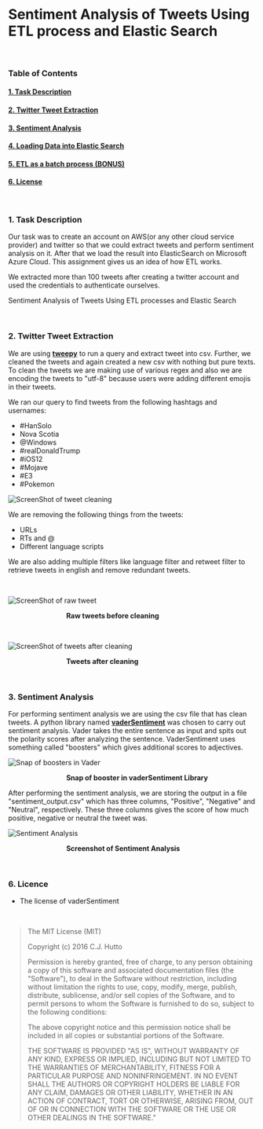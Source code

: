 # Sentiment Analysis of Tweets Using ETL process and Elastic Search

</br>


### Table of Contents


#### [1. Task Description](https://github.com/amantewary/Sentiment-Analysis-of-Tweets-Using-ETL-process-and-Elastic-Search#1-task-description-1)
#### [2. Twitter Tweet Extraction](https://github.com/amantewary/Sentiment-Analysis-of-Tweets-Using-ETL-process-and-Elastic-Search#2-twitter-tweet-extraction-1)
#### [3. Sentiment Analysis](https://github.com/amantewary/Sentiment-Analysis-of-Tweets-Using-ETL-process-and-Elastic-Search#3-sentiment-analysis-1)
#### [4. Loading Data into Elastic Search](https://github.com/amantewary/Sentiment-Analysis-of-Tweets-Using-ETL-process-and-Elastic-Search#4-loading-data-into-elastic-search-1)
#### [5. ETL as a batch process (BONUS)]()
#### [6. License](https://github.com/amantewary/Sentiment-Analysis-of-Tweets-Using-ETL-process-and-Elastic-Search#6-licence)

</br>

### 1. Task Description

Our task was to create an account on AWS(or any other cloud service provider) and twitter so that we could extract tweets and perform sentiment analysis on it. After that we load the result into ElasticSearch on Microsoft Azure Cloud. This assignment gives us an idea of how ETL works. 

We extracted more than 100 tweets after creating a twitter account and used the credentials to authenticate ourselves.

Sentiment Analysis of Tweets Using ETL processes and Elastic Search

</br>

### 2. Twitter Tweet Extraction

We are using **[tweepy](https://github.com/tweepy/tweepy)** to run a query and extract tweet into csv. Further, we cleaned the tweets and again created a new csv with nothing but pure texts. To clean the tweets we are making use of various regex and also we are encoding the tweets to "utf-8" because users were adding different emojis in their tweets.

We ran our query to find tweets from the following hashtags and usernames:

* #HanSolo
* Nova Scotia
* @Windows
* #realDonaldTrump
* #iOS12
* #Mojave
* #E3
* #Pokemon



![ScreenShot of tweet cleaning](https://firebasestorage.googleapis.com/v0/b/assignment4-fc96b.appspot.com/o/Screen%20Shot%202018-06-06%20at%2012.00.50%20PM.png?alt=media&token=c794e58f-1a17-4417-be76-5c01d4c99e35)

We are removing the following things from the tweets:
* URLs
* RTs and @
* Different language scripts



We are also adding multiple filters like language filter and retweet filter to retrieve tweets in english and remove redundant tweets.

</br>


![ScreenShot of raw tweet](https://firebasestorage.googleapis.com/v0/b/assignment4-fc96b.appspot.com/o/Screen%20Shot%202018-06-06%20at%201.30.26%20PM.png?alt=media&token=0b287ed0-e495-461a-8200-fe8277b9e6a4)

&nbsp;&nbsp;&nbsp;&nbsp;&nbsp;&nbsp;&nbsp;&nbsp;&nbsp;&nbsp;&nbsp;&nbsp;&nbsp;&nbsp;&nbsp;&nbsp;&nbsp;&nbsp;&nbsp;&nbsp;&nbsp;&nbsp;&nbsp;&nbsp;&nbsp;&nbsp;&nbsp;&nbsp;&nbsp;&nbsp;**Raw tweets before cleaning**


</br>


![ScreenShot of tweets after cleaning](https://firebasestorage.googleapis.com/v0/b/assignment4-fc96b.appspot.com/o/Screen%20Shot%202018-06-06%20at%201.30.41%20PM.png?alt=media&token=b65d7962-7345-48a6-ae23-8f8e440ead52)

&nbsp;&nbsp;&nbsp;&nbsp;&nbsp;&nbsp;&nbsp;&nbsp;&nbsp;&nbsp;&nbsp;&nbsp;&nbsp;&nbsp;&nbsp;&nbsp;&nbsp;&nbsp;&nbsp;&nbsp;&nbsp;&nbsp;&nbsp;&nbsp;&nbsp;&nbsp;&nbsp;&nbsp;&nbsp;&nbsp;**Tweets after cleaning**


</br>

### 3. Sentiment Analysis

For performing sentiment analysis we are using the csv file that has clean tweets. A python library named **[vaderSentiment](https://github.com/cjhutto/vaderSentiment/tree/master/vaderSentiment)** was chosen to carry out sentiment analysis. Vader takes the entire sentence as input and spits out the polarity scores after analyzing the sentence. VaderSentiment uses something called "boosters" which gives additional scores to adjectives.


![Snap of boosters in Vader](https://firebasestorage.googleapis.com/v0/b/assignment4-fc96b.appspot.com/o/Screen%20Shot%202018-06-06%20at%203.14.55%20PM.png?alt=media&token=5c8673bb-8ace-4b39-87a0-f84b241a0219)

&nbsp;&nbsp;&nbsp;&nbsp;&nbsp;&nbsp;&nbsp;&nbsp;&nbsp;&nbsp;&nbsp;&nbsp;&nbsp;&nbsp;&nbsp;&nbsp;&nbsp;&nbsp;&nbsp;&nbsp;&nbsp;&nbsp;&nbsp;&nbsp;&nbsp;&nbsp;&nbsp;&nbsp;&nbsp;&nbsp;**Snap of booster in vaderSentiment Library**


After performing the sentiment analysis, we are storing the output in a file "sentiment_output.csv" which has three columns, "Positive", "Negative" and "Neutral", respectively. These three columns gives the score of how much positive, negative or neutral the tweet was.

![Sentiment Analysis](https://firebasestorage.googleapis.com/v0/b/assignment4-fc96b.appspot.com/o/Screen%20Shot%202018-06-06%20at%201.30.57%20PM.png?alt=media&token=c551c79a-bce2-4a5f-bdfb-2e08251d20da)


&nbsp;&nbsp;&nbsp;&nbsp;&nbsp;&nbsp;&nbsp;&nbsp;&nbsp;&nbsp;&nbsp;&nbsp;&nbsp;&nbsp;&nbsp;&nbsp;&nbsp;&nbsp;&nbsp;&nbsp;&nbsp;&nbsp;&nbsp;&nbsp;&nbsp;&nbsp;&nbsp;&nbsp;&nbsp;&nbsp;**Screenshot of Sentiment Analysis**



</br>

### 6. Licence

* The license of vaderSentiment

</br> 


>The MIT License (MIT)
>
>Copyright (c) 2016 C.J. Hutto
>
>Permission is hereby granted, free of charge, to any person obtaining a copy
of this software and associated documentation files (the "Software"), to deal
in the Software without restriction, including without limitation the rights
to use, copy, modify, merge, publish, distribute, sublicense, and/or sell
copies of the Software, and to permit persons to whom the Software is
furnished to do so, subject to the following conditions:
>
>The above copyright notice and this permission notice shall be included in all
copies or substantial portions of the Software.
>
>THE SOFTWARE IS PROVIDED "AS IS", WITHOUT WARRANTY OF ANY KIND, EXPRESS OR
IMPLIED, INCLUDING BUT NOT LIMITED TO THE WARRANTIES OF MERCHANTABILITY,
FITNESS FOR A PARTICULAR PURPOSE AND NONINFRINGEMENT. IN NO EVENT SHALL THE
AUTHORS OR COPYRIGHT HOLDERS BE LIABLE FOR ANY CLAIM, DAMAGES OR OTHER
LIABILITY, WHETHER IN AN ACTION OF CONTRACT, TORT OR OTHERWISE, ARISING FROM,
OUT OF OR IN CONNECTION WITH THE SOFTWARE OR THE USE OR OTHER DEALINGS IN THE
SOFTWARE."